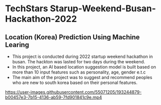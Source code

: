 # TechStars Starup-Weekend-Busan-Hackathon-2022
## Location (Korea) Prediction Using Machine Learing
- This project is conducted during 2022 startup weekend hackathon in busan. The hackton was lasted for two days during the weekend.
- In this project, an AI based location suggestion model is built based on more than 10 input features such as personality, age, gender e.t.c 
- The main aim of the project was to suggest and recommend peoples who are new to south korea based on their personal features. 


https://user-images.githubusercontent.com/55071205/193244879-b00457e3-7b15-4136-ab59-7fd901841c9e.mp4

